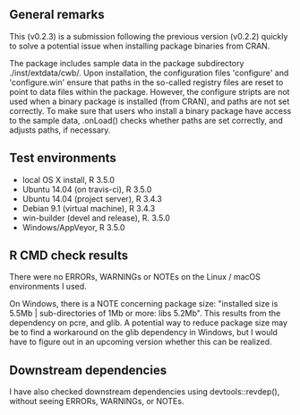 ## General remarks

This (v0.2.3) is a submission following the previous version (v0.2.2) quickly to solve a potential issue when installing package binaries from CRAN.

The package includes sample data in the package subdirectory ./inst/extdata/cwb/. Upon installation, the configuration files 'configure' and 'configure.win' ensure that paths in the so-called registry files are reset to point to data files within the package. However, the configure stripts are not used when a binary package is installed (from CRAN), and paths are not set correctly. To make sure that users who install a binary package have access to the sample data, .onLoad() checks whether paths are set correctly, and adjusts paths, if necessary.



## Test environments

* local OS X install, R 3.5.0
* Ubuntu 14.04 (on travis-ci), R 3.5.0
* Ubuntu 14.04 (project server), R 3.4.3
* Debian 9.1 (virtual machine), R 3.4.3
* win-builder (devel and release), R. 3.5.0
* Windows/AppVeyor, R 3.5.0


## R CMD check results

There were no ERRORs, WARNINGs or NOTEs on the Linux / macOS environments I used. 

On Windows, there is a NOTE concerning package size: "installed size is  5.5Mb | sub-directories of 1Mb or more: libs 5.2Mb". This results from the dependency on pcre, and glib. A potential way to reduce package size may be to find a workaround on the glib dependency in Windows, but I would have to figure out in an upcoming version whether this can be realized.


## Downstream dependencies

I have also checked downstream dependencies using devtools::revdep(),
without seeing ERRORs, WARNINGs, or NOTEs.

